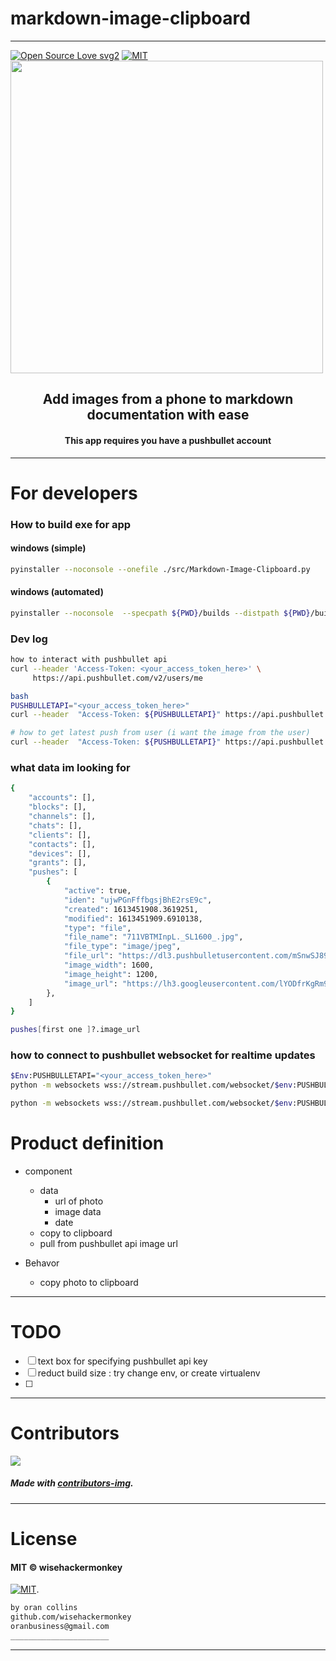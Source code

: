 # markdown-image-clipboard
----
[![Open Source Love svg2](https://badges.frapsoft.com/os/v2/open-source.svg?v=103)](https://github.com/ellerbrock/open-source-badges/)
[![MIT](https://img.shields.io/github/license/wisehackermonkey/markdown-image-clipboard.svg)](https://github.com/wisehackermonkey/markdown-image-clipboard/blob/master/LICENSE)
<img src="assets/animation_of_creation_v1.gif" width="500">
<h2 align="center">Add images from a phone to markdown documentation with ease</h2>

<h4 align="center">This app requires you have a pushbullet account</h4>
<!-- 

# Quick start
### __________________
##### __________________________
```bash
``` -->

# Summary
<!-- ### -  *[Quick start](#Quick-start)* -->
### -  *[Installation](#Installation)*
<!-- ### -  *[For developers](#For-developers)* -->
<!-- ### -  *[Contributors](#Contributors)* -->
### -  *[License](#License)*


# Installation
### Download
```bash
cd ~
git clone https://github.com/wisehackermonkey/markdown-image-clipboard.git
cd markdown-image-clipboard
pip install -r requirements.txt
```
### run
```bash
echo "PUSHBULLETAPI=<push bullet api key here>" >> .env

```

<!-- ----------------- -->
<!-- # Screenshots -->
<!-- - <img src="assets/_____________" width="400">  -->
<!-- -  -->


<!-- SETUP -->

-----------------
# For developers
### How to build exe for app
#### windows (simple)
```bash
pyinstaller --noconsole --onefile ./src/Markdown-Image-Clipboard.py
```
#### windows (automated)
```bash
pyinstaller --noconsole  --specpath ${PWD}/builds --distpath ${PWD}/builds/dist --workpath ${PWD}/builds/build --onefile ./src/Markdown-Image-Clipboard.py ; mv -force ${PWD}/builds/dist/Markdown-Image-Clipboard.exe ${PWD}/windows_build/Markdown-Image-Clipboard.exe ; $date = Get-Date -Format "yyyyMMdd"; Compress-Archive -force -Path ${PWD}/windows_build/Markdown-Image-Clipboard.exe -DestinationPath ${PWD}/windows_build/Markdown-Image-Clipboard_windows_${date}.zip
``` 
### Dev log
```bash
how to interact with pushbullet api
curl --header 'Access-Token: <your_access_token_here>' \
     https://api.pushbullet.com/v2/users/me

bash
PUSHBULLETAPI="<your_access_token_here>"
curl --header  "Access-Token: ${PUSHBULLETAPI}" https://api.pushbullet.com/v2/users/me

# how to get latest push from user (i want the image from the user)
curl --header  "Access-Token: ${PUSHBULLETAPI}" https://api.pushbullet.com/v2/pushes
``` 
### what data im looking for
```bash
{
    "accounts": [],
    "blocks": [],
    "channels": [],
    "chats": [],
    "clients": [],
    "contacts": [],
    "devices": [],
    "grants": [],
    "pushes": [
        {
            "active": true,
            "iden": "ujwPGnFffbgsjBhE2rsE9c",
            "created": 1613451908.3619251,
            "modified": 1613451909.6910138,
            "type": "file",
            "file_name": "711VBTMInpL._SL1600_.jpg",
            "file_type": "image/jpeg",
            "file_url": "https://dl3.pushbulletusercontent.com/mSnwSJ89SX78Cl9igkkTAyaRXO2Qf1KC/711VBTMInpL._SL1600_.jpg",
            "image_width": 1600,
            "image_height": 1200,
            "image_url": "https://lh3.googleusercontent.com/lYODfrKgRm9nyN0x6hw-SL583g7GnC5aR3Ybx0DmEMgVMa3A0CjC32txRMEQnTjoFHQNjVQG0OHEb1irBUkjtzjCZXT2VItv_WxSwN3V"
        },
    ]
}

pushes[first one ]?.image_url 
```
### how to connect to pushbullet websocket for realtime updates
```bash
$Env:PUSHBULLETAPI="<your_access_token_here>"
python -m websockets wss://stream.pushbullet.com/websocket/$env:PUSHBULLETAPI

python -m websockets wss://stream.pushbullet.com/websocket/$env:PUSHBULLETAPI 
```


# Product definition
- component
    - data
        - url of photo
        - image data
        - date
    - copy to clipboard
    - pull from pushbullet api image url

- Behavor
    - copy photo to clipboard

 -----------------
# TODO
- [ ] text box for specifying pushbullet api key
- [ ] reduct build size : try change env, or create virtualenv
- [ ] 

-----------------
# Contributors

[![](https://contrib.rocks/image?repo=wisehackermonkey/markdown-image-clipboard)](https://github.com/wisehackermonkey/markdown-image-clipboard/graphs/contributors)

##### Made with [contributors-img](https://contrib.rocks).

-----------------
# License
#### MIT © wisehackermonkey
[![MIT](https://img.shields.io/github/license/wisehackermonkey/markdown-image-clipboard.svg)](https://github.com/wisehackermonkey/markdown-image-clipboard/blob/master/LICENSE).

```bash
by oran collins
github.com/wisehackermonkey
oranbusiness@gmail.com
______________________
```















<!-- ---------------------------------- -->
<!-- FULL -->
<!-- ---------------------------------- -->

<!-- # markdown-image-clipboard -->
----
<!-- 
[![Open Source Love svg2](https://badges.frapsoft.com/os/v2/open-source.svg?v=103)](https://github.com/ellerbrock/open-source-badges/)
[![MIT](https://img.shields.io/github/license/wisehackermonkey/markdown-image-clipboard.svg)](https://github.com/wisehackermonkey/markdown-image-clipboard/blob/master/LICENSE)
<img src="assets/NNNNNNNNNNNNN" width="400">
<h2 align="center">____________________</h2>
<h4 align="center">________________________</h4>
 -->

<!-- 

# Quick start
### __________________
##### __________________________
```bash
```

 -->


<!-- 

# Summary
### -  *[Quick start](#Quick-start)*
### -  *[Live Demo](#Live-demo)*
### -  *[Installation](#Installation)*
### -  *[Screenshots](#Screenshots)*
### -  *[License](#License)*
### -  *[Features](#Features)*
### -  *[For developers](#For-developers)*
### -  *[Todo](#TODO)*
### -  *[Related](#Related)*
### -  *[Contributors](#Contributors)*
 -->



<!-- ----------------- -->
<!-- <img src="assets/KKKKKKKKKKK" width="400"> -->
<!-- # [Live Demo](https://www._____________.com) -->





<!-- 
# Installation
### 
```bash
``` -->




<!-- 

-----------------
# Screenshots
- <img src="assets/_____________" width="400"> 
- 
 -->



<!-- 

# Features
- [x] ______
- [ ] ______


 -->


<!-- 
-----------------
# For developers
### 
```bash
```
 -->





<!-- -----------------
# TODO
- [x] ___________
- [ ] ___________ -->

<!-- 
-----------------
# Built with
- #### ________________
 -->





<!-- -----------------
# Related 
### [_________](https://www.____________.com)
 -->





<!-- 
-----------------
# Contributors

[![](https://contrib.rocks/image?repo=wisehackermonkey/markdown-image-clipboard)](https://github.com/wisehackermonkey/markdown-image-clipboard/graphs/contributors)

##### Made with [contributors-img](https://contrib.rocks).

-----------------
# License
#### MIT © wisehackermonkey
[![MIT](https://img.shields.io/github/license/wisehackermonkey/markdown-image-clipboard.svg)](https://github.com/wisehackermonkey/markdown-image-clipboard/blob/master/LICENSE)
 -->

<!-- ```bash
by oran collins
github.com/wisehackermonkey
oranbusiness@gmail.com
______________________
``` -->

<!-- ---------------------------------- -->
<!-- EXTRAS -->
<!-- ----------------------------------- -->
<br><br><br><br><br><br><br><br><br><br><br><br><br><br><br><br><br><br><br><br>
<!-- 
[![Javascript](https://img.shields.io/badge/Javascript-Enabled-lightgreen.svg)](https://shields.io/) 
[![forthebadge made-with-python](https://forthebadge.com/images/badges/made-with-python.svg)](https://www.python.org/)
![Python](https://img.shields.io/badge/Python-Enabled-<COLOR>.svg)
![P5.js](https://img.shields.io/badge/P5.js-Enabled-pink.svg)
[![Generic badge](https://img.shields.io/badge/<SUBJECT>-<STATUS>-<COLOR>.svg)](https://shields.io/)
[![GitHub release](https://img.shields.io/github/release/wisehackermonkey/markdown-image-clipboard.svg)](https://GitHub.com/wisehackermonkey/markdown-image-clipboard/releases/)
[![GitHub tag](https://img.shields.io/github/tag/wisehackermonkey/markdown-image-clipboard.svg)](https://GitHub.com/wisehackermonkey/markdown-image-clipboard/tags/)
[![GitHub pull-requests](https://img.shields.io/github/issues-pr/wisehackermonkey/markdown-image-clipboard.svg)](https://GitHub.com/wisehackermonkey/markdown-image-clipboard/pull/)
[![Website perso.crans.org](https://img.shields.io/website-up-down-green-red/http/www.orancollins.com.svg)](http://www.orancollins.com/) 
    -->

<!-- 
# https://yuml.me/diagram/plain/activity/draw
### (start)->[AAAAAAAA]<aaaaa->(BBBBBB)->(end) 

# Diagram
## 
```bash
```
 -->

<!-- 

# List
- 
- 
- 



# Toggle List
<details>
<x>____________</x>
<x>____________</x>
<x>____________</x>
</details>

# Keyboard Commnand
### <kbd>Command/ctrl + R</kbd> 

# Installation
### 
```bash
cd ~
git clone https://github.com/wisehackermonkey/markdown-image-clipboard.git
cd markdown-image-clipboard
pip install -r requirements.txt
npm install
```

# Docker
### Build
```bash
cd ~
git clone https://github.com/wisehackermonkey/markdown-image-clipboard.git
cd markdown-image-clipboard
docker build -t wisehackermonkey/markdown-image-clipboard:latest .  
```
### Run
```bash
docker run -it --rm --name wisehackermonkey/markdown-image-clipboard:latest  
```
### Docker-compose
```bash
docker-compose build
docker-compose up 
```



# Publish Docker Image
```bash
docker build -t wisehackermonkey/markdown-image-clipboard:latest .
docker login
docker push wisehackermonkey/markdown-image-clipboard:latest
```

 -->